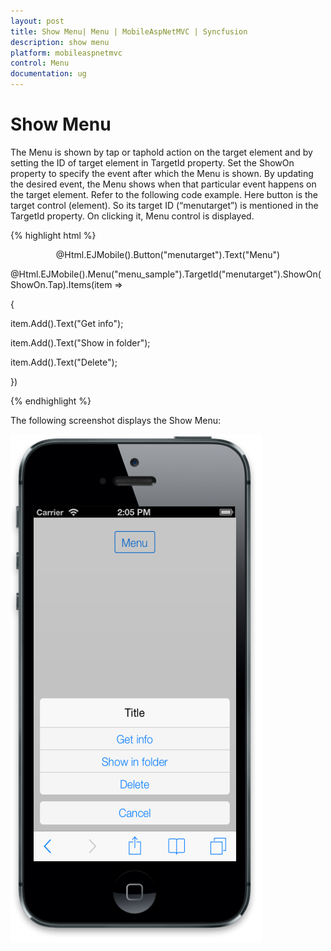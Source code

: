 ```yaml
---
layout: post
title: Show Menu| Menu | MobileAspNetMVC | Syncfusion
description: show menu 
platform: mobileaspnetmvc
control: Menu
documentation: ug
---
```


# Show Menu 

The Menu is shown by tap or taphold action on the target element and by setting the ID of target element in TargetId property. Set the ShowOn property to specify the event after which the Menu is shown. By updating the desired event, the Menu shows when that particular event happens on the target element. Refer to the following code example. Here button is the target control (element). So its target ID (“menutarget”) is mentioned in the TargetId property. On clicking it, Menu control is displayed. 

{% highlight html %}

<div style="text-align: center;">

@Html.EJMobile().Button("menutarget").Text("Menu")

</div>

@Html.EJMobile().Menu("menu_sample").TargetId("menutarget").ShowOn(ShowOn.Tap).Items(item =>

{

item.Add().Text("Get info");

item.Add().Text("Show in folder");

item.Add().Text("Delete");

})
			
{% endhighlight %}

The following screenshot displays the Show Menu:

![ShowOn](Show-Menu_images/Show-Menu_img1.png)



